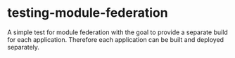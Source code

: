# testing-module-federation
A simple test for module federation with the goal to provide a separate build for each application. Therefore each application can be built and deployed separately.
